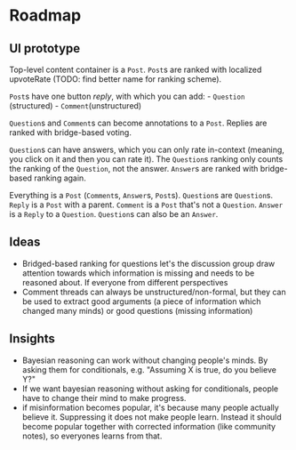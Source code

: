 # Roadmap

## UI prototype

Top-level content container is a `Post`. `Post`s are ranked with localized upvoteRate (TODO: find better name for ranking scheme).

`Post`s have one button *reply*, with which you can add:
    - `Question` (structured)
    - `Comment`(unstructured)

`Question`s and `Comment`s can become annotations to a `Post`.
Replies are ranked with bridge-based voting.

`Question`s can have answers, which you can only rate in-context (meaning, you click on it and then you can rate it).
The `Question`s ranking only counts the ranking of the `Question`, not the answer.
`Answer`s are ranked with bridge-based ranking again.

Everything is a `Post` (`Comment`s, `Answer`s, `Post`s). `Question`s are `Question`s.
`Reply` is a `Post` with a parent.
`Comment` is a `Post` that's not a `Question`.
`Answer` is a `Reply` to a `Question`.
`Question`s can also be an `Answer`.


## Ideas

- Bridged-based ranking for questions let's the discussion group draw attention towards which information is missing and needs to be reasoned about. If everyone from different perspectives
- Comment threads can always be unstructured/non-formal, but they can be used to extract good arguments (a piece of information which changed many minds) or good questions (missing information)


## Insights

- Bayesian reasoning can work without changing people's minds. By asking them for conditionals, e.g. "Assuming X is true, do you believe Y?"
- If we want bayesian reasoning without asking for conditionals, people have to change their mind to make progress.
- if misinformation becomes popular, it's because many people actually believe it. Suppressing it does not make people learn. Instead it should become popular together with corrected information (like community notes), so everyones learns from that.

